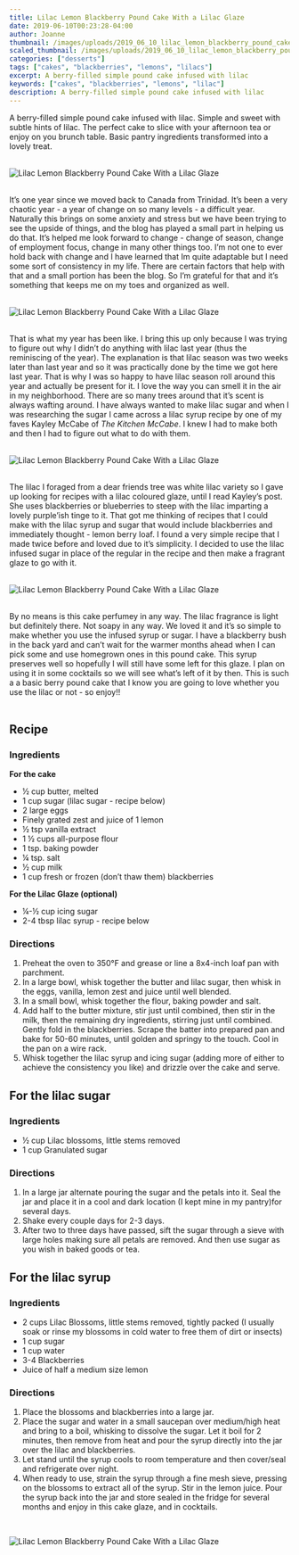 ```yaml
---
title: Lilac Lemon Blackberry Pound Cake With a Lilac Glaze
date: 2019-06-10T00:23:28-04:00
author: Joanne
thumbnail: /images/uploads/2019_06_10_lilac_lemon_blackberry_pound_cake_with_a_lilac_glaze_1.jpg
scaled_thumbnail: /images/uploads/2019_06_10_lilac_lemon_blackberry_pound_cake_with_a_lilac_glaze_0.jpg
categories: ["desserts"]
tags: ["cakes", "blackberries", "lemons", "lilacs"]
excerpt: A berry-filled simple pound cake infused with lilac 
keywords: ["cakes", "blackberries", "lemons", "lilac"]
description: A berry-filled simple pound cake infused with lilac 
---
```


A berry-filled simple pound cake infused with lilac. Simple and sweet with subtle hints of lilac. The perfect cake to slice with your afternoon tea or enjoy on you brunch table. Basic pantry ingredients transformed into a lovely treat. 
</br>
</br>

![Lilac Lemon Blackberry Pound Cake With a Lilac Glaze](/images/uploads/2019_06_10_lilac_lemon_blackberry_pound_cake_with_a_lilac_glaze_2.jpg)
</br>
</br>

It’s one year since we moved back to Canada from Trinidad. It’s been a very chaotic year - a year of change on so many levels - a difficult year. Naturally this brings on some anxiety and stress but we have been trying to see the upside of things, and the blog has played a small part in helping us do that. It’s helped me look forward to change - change of season, change of employment focus, change in many other things too. I’m not one to ever hold back with change and I have learned that Im quite adaptable but I need some sort of consistency in my life. There are certain factors that help with that and a small portion has been the blog. So I’m grateful for that and it’s something that keeps me on my toes and organized as well. 
</br>
</br>

![Lilac Lemon Blackberry Pound Cake With a Lilac Glaze](/images/uploads/2019_06_10_lilac_lemon_blackberry_pound_cake_with_a_lilac_glaze_3.jpg)
</br>
</br>

That is what my year has been like. I bring this up only because I was trying to figure out why I didn’t do anything with lilac last year (thus the reminiscing of the year). The explanation is that lilac season was two weeks later than last year and so it was practically done by the time we got here last year. That is why I was so happy to have lilac season roll around this year and actually be present for it. I love the way you can smell it in the air in my neighborhood. There are so many trees around that it’s scent is always wafting around. I have always wanted to make lilac sugar and when I was researching the sugar I came across a lilac syrup recipe by one of my faves Kayley McCabe of _The Kitchen McCabe_. I knew I had to make both and then I had to figure out what to do with them. 
</br>
</br>

![Lilac Lemon Blackberry Pound Cake With a Lilac Glaze](/images/uploads/2019_06_10_lilac_lemon_blackberry_pound_cake_with_a_lilac_glaze_4.jpg)
</br>
</br>

The lilac I foraged from a dear friends tree was white lilac variety so I gave up looking for recipes with a lilac coloured  glaze, until I read Kayley’s post. She uses blackberries or blueberries to steep with the lilac imparting a lovely purple’ish tinge to it. That got me thinking of recipes that I could make with the lilac syrup and sugar that would include blackberries and immediately thought - lemon berry loaf. I found a very simple recipe that I made twice before and loved due to it’s simplicity. I decided to use the lilac infused sugar in place of the regular in the recipe and then make a fragrant glaze to go with it. 
</br>
</br>

![Lilac Lemon Blackberry Pound Cake With a Lilac Glaze](/images/uploads/2019_06_10_lilac_lemon_blackberry_pound_cake_with_a_lilac_glaze_5.jpg)
</br>
</br>

By no means is this cake perfumey in any way. The lilac fragrance is light but definitely there. Not soapy in any way. We loved it and it’s so simple to make whether you use the infused syrup or sugar. I have a blackberry bush in the back yard and can’t wait for the warmer months ahead when I can pick some and use homegrown ones in this pound cake. This syrup preserves well so hopefully I will still have some left for this glaze. I plan on using it in some cocktails so we will see what’s left of it by then. This is such a a basic berry pound cake that I know you are going to love whether you use the lilac or not - so enjoy!! 
</br>
</br>

## Recipe
### Ingredients 

__For the cake__

* <span itemprop="ingredients">&frac12; cup butter, melted</span>
* <span itemprop="ingredients">1 cup sugar (lilac sugar - recipe below)</span>
* <span itemprop="ingredients">2 large eggs</span>
* <span itemprop="ingredients">Finely grated zest and juice of 1 lemon</span>
* <span itemprop="ingredients">&frac12; tsp vanilla extract </span>
* <span itemprop="ingredients">1 &frac12; cups all-purpose flour</span>
* <span itemprop="ingredients">1 tsp. baking powder</span>
* <span itemprop="ingredients">&frac14; tsp. salt</span>
* <span itemprop="ingredients">&frac12; cup milk</span>
* <span itemprop="ingredients">1 cup fresh or frozen (don’t thaw them) blackberries </span>

__For the Lilac Glaze (optional)__

* <span itemprop="ingredients">&frac14;-&frac12; cup icing sugar</span>
* <span itemprop="ingredients">2-4 tbsp lilac syrup - recipe below </span>

### Directions

1. Preheat the oven to 350&deg;F and grease or line a 8x4-inch loaf pan with parchment. 
1. In a large bowl, whisk together the butter and lilac sugar, then whisk in the eggs, vanilla, lemon zest and juice until well blended.
1. In a small bowl, whisk together the flour, baking powder and salt. 
2. Add half to the butter mixture, stir just until combined, then stir in the milk, then the remaining dry ingredients, stirring just until combined. Gently fold in the blackberries.
Scrape the batter into prepared pan and bake for 50-60 minutes, until golden and springy to the touch. Cool in the pan on a wire rack. 
1. Whisk  together the lilac syrup and icing sugar (adding more of either to achieve the consistency you like) and drizzle over the cake and serve. 

## For the lilac sugar
### Ingredients

* &frac12; cup Lilac blossoms, little stems removed
* 1 cup Granulated sugar 

### Directions

1. In a large jar alternate pouring the sugar and the petals into it. Seal the jar and place it in a cool and dark location (I kept mine in my pantry)for several days. 
2. Shake every couple days for 2-3 days. 
3. After two to three days have passed, sift the sugar through a sieve with large holes making sure all petals are removed. And then use sugar as you wish in baked goods or tea. 

## For the lilac syrup
### Ingredients

* 2 cups Lilac Blossoms, little stems removed, tightly packed (I usually soak or rinse my blossoms in cold water to free them of dirt or insects) 
* 1 cup sugar
* 1 cup water
* 3-4 Blackberries 
* Juice of half a medium size lemon 

### Directions

1. Place the blossoms and blackberries into a large jar. 
2. Place the sugar and water in a small saucepan over medium/high heat and bring to a boil, whisking to dissolve the sugar. Let it boil for 2 minutes, then remove from heat and pour the syrup directly into the jar over the lilac and blackberries. 
3. Let stand until the syrup cools to room temperature and then cover/seal and refrigerate over night. 
4. When ready to use, strain the syrup through a fine mesh sieve, pressing on the blossoms to extract all of the syrup. Stir in the lemon juice. Pour the syrup back into the jar and store sealed in the fridge for several months and enjoy in this cake glaze, and in cocktails.

</br>

![Lilac Lemon Blackberry Pound Cake With a Lilac Glaze](/images/uploads/2019_06_10_lilac_lemon_blackberry_pound_cake_with_a_lilac_glaze_6.jpg)
